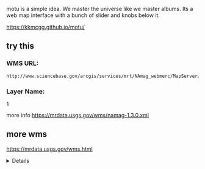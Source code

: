 motu is a simple idea. We master the universe like we master albums. Its a web map interface with a bunch of slider and knobs below it.

https://kkmcgg.github.io/motu/

## try this
### WMS URL:
```
http://www.sciencebase.gov/arcgis/services/mrt/NAmag_webmerc/MapServer/WmsServer?
```
### Layer Name:
```
1
```
more info https://mrdata.usgs.gov/wms/namag-1.3.0.xml

## more wms
https://mrdata.usgs.gov/wms.html

<details>
![image](https://github.com/kkmcgg/motu/assets/36888812/d8dea74b-edfb-47b2-86e8-9fb7dfcae55c)
</details>

